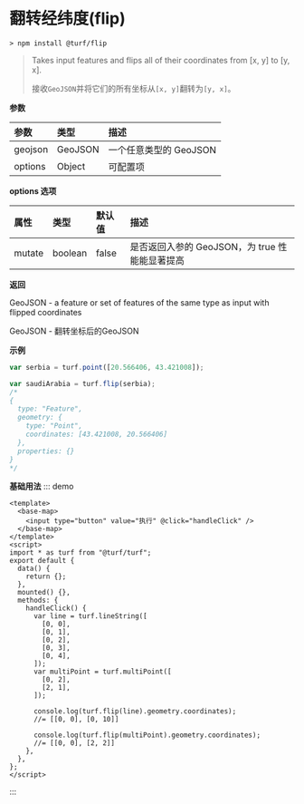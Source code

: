 # 翻转经纬度(flip)

```
> npm install @turf/flip
```

> Takes input features and flips all of their coordinates from [x, y] to [y, x].
>
> 接收`GeoJSON`并将它们的所有坐标从`[x, y]`翻转为`[y, x]`。

**参数**

| 参数    | 类型    | 描述                   |
| :------ | :------ | :--------------------- |
| geojson | GeoJSON | 一个任意类型的 GeoJSON |
| options | Object  | 可配置项               |

**options 选项**

| 属性   | 类型    | 默认值 | 描述                                           |
| :----- | :------ | :----- | :--------------------------------------------- |
| mutate | boolean | false  | 是否返回入参的 GeoJSON，为 true 性能能显著提高 |

**返回**

GeoJSON - a feature or set of features of the same type as input with flipped coordinates

GeoJSON - 翻转坐标后的GeoJSON

**示例**

```js
var serbia = turf.point([20.566406, 43.421008]);

var saudiArabia = turf.flip(serbia);
/*
{
  type: "Feature",
  geometry: {
    type: "Point",
    coordinates: [43.421008, 20.566406]
  },
  properties: {}
}
*/
```

**基础用法**
::: demo

```vue
<template>
  <base-map>
    <input type="button" value="执行" @click="handleClick" />
  </base-map>
</template>
<script>
import * as turf from "@turf/turf";
export default {
  data() {
    return {};
  },
  mounted() {},
  methods: {
    handleClick() {
      var line = turf.lineString([
        [0, 0],
        [0, 1],
        [0, 2],
        [0, 3],
        [0, 4],
      ]);
      var multiPoint = turf.multiPoint([
        [0, 2],
        [2, 1],
      ]);

      console.log(turf.flip(line).geometry.coordinates);
      //= [[0, 0], [0, 10]]

      console.log(turf.flip(multiPoint).geometry.coordinates);
      //= [[0, 0], [2, 2]]
    },
  },
};
</script>
```

:::
